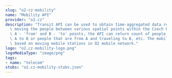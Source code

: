 ```yaml
---
slug: "o2-cz-mobility"
name: "Mobility API"
provider: "o2.cz"
description: "Transit API can be used to obtain time-aggregated data representing\
  \ moving the people between various spatial points within the Czech Republic. Having\
  \ A - 'from' and B - 'to' points, the API can return count of people traveling from\
  \ A to B or people that are from A and traveling to B, etc. The mobility data is\
  \ based on moving mobile stations in O2 mobile network."
logo: "o2.cz-mobility-logo.png"
logoMediaType: "image/png"
tags:
- name: "telecom"
stubs: "o2.cz-mobility-stubs.json"
---
```


